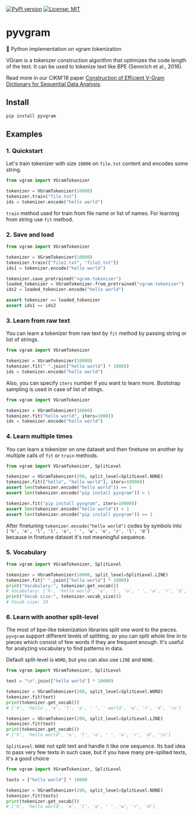 [![PyPI version](https://badge.fury.io/py/pyvgram.svg)](https://badge.fury.io/py/pyvgram)
[![License: MIT](https://img.shields.io/badge/License-MIT-blue.svg)](https://opensource.org/licenses/MIT)

# pyvgram
🍺 Python implementation on vgram tokenization

VGram is a tokenizer construction algorithm that optimizes the code length of the text.
It can be used to tokenize text like BPE (Sennrich et al., 2016).

Read more in our CIKM'18 paper [Construction of Efficient V-Gram Dictionary for Sequential Data Analysis](https://dl.acm.org/doi/10.1145/3269206.3271789).

## Install
```bash
pip install pyvgram
```

## Examples

### 1. Quickstart

Let's train tokenizer with size `10000` on `file.txt` content and encodes some string.

```python
from vgram import VGramTokenizer

tokenizer = VGramTokenizer(10000)
tokenizer.train("file.txt")
ids = tokenizer.encode("hello world")
```

`train` method used for train from file name or list of names. For learning from string use `fit` method.

### 2. Save and load

```python
from vgram import VGramTokenizer

tokenizer = VGramTokenizer(10000)
tokenizer.train(["file1.txt", "file2.txt"])
ids1 = tokenizer.encode("hello world")

tokenizer.save_pretrained("vgram.tokenizer")
loaded_tokenizer = VGramTokenizer.from_pretrained("vgram.tokenizer")
ids2 = loaded_tokenizer.encode("hello world")

assert tokenizer == loaded_tokenizer
assert ids1 == ids2
```

### 3. Learn from raw text

You can learn a tokenizer from raw text by `fit` method by passing string or list of strings.

```python
from vgram import VGramTokenizer

tokenizer = VGramTokenizer(10000)
tokenizer.fit(" ".join(["hello world"] * 1000))
ids = tokenizer.encode("hello world")
```

Also, you can specify `iters` number if you want to learn more. 
Bootstrap sampling is used in case of list of stings.

```python
from vgram import VGramTokenizer

tokenizer = VGramTokenizer(10000)
tokenizer.fit("hello world", iters=1000))
ids = tokenizer.encode("hello world")
```

### 4. Learn multiple times

You can learn a tokenizer on one dataset and then finetune on another 
by multiple calls of `fit` or `train` methods.

```python
from vgram import VGramTokenizer, SplitLevel

tokenizer = VGramTokenizer(200, split_level=SplitLevel.NONE)
tokenizer.fit(["hello", "hello world"], iters=10000))
assert len(tokenizer.encode("hello world")) == 1
assert len(tokenizer.encode("pip install pyvgram")) > 1

tokenizer.fit("pip install pyvgram", iters=10000))
assert len(tokenizer.encode("hello world")) > 1
assert len(tokenizer.encode("pip install pyvgram")) == 1
```

After finetuning `tokenizer.encode("hello world")` codes by symbols 
into `['h', 'e', 'l', 'l', 'o', ' ', 'w', 'o', 'r', 'l', 'd']`  
because in finetune dataset it's not meaningful sequence.

### 5. Vocabulary

```python
from vgram import VGramTokenizer, SplitLevel

tokenizer = VGramTokenizer(10000, split_level=SplitLevel.LINE)
tokenizer.fit(" ".join(["hello world"] * 1000))
print("Vocabulary:", tokenizer.get_vocab())
# Vocabulary: ['h', 'hello world', 'e', 'l', 'o', ' ', 'w', 'r', 'd', '\n']
print("Vocab size:", tokenizer.vocab_size())
# Vocab size: 10
```

### 6. Learn with another split-level

The most of bpe-like tokenization libraries split one word to the pieces.
`pyvgram` support different levels of splitting, 
so you can split whole line in to pieces which consist of few words if they are frequent enough.
It's useful for analyzing vocabulary to find patterns in data.

Default split-level is `WORD`, but you can also use `LINE` and `NONE`.
```python
from vgram import VGramTokenizer, SplitLevel

text = "\n".join(["hello world"] * 10000)

tokenizer = VGramTokenizer(200, split_level=SplitLevel.WORD)
tokenizer.fit(text)
print(tokenizer.get_vocab())
# ['h', 'hello', 'e', 'l', 'o', ' ', ' world', 'w', 'r', 'd', '\n']

tokenizer = VGramTokenizer(200, split_level=SplitLevel.LINE)
tokenizer.fit(text)
print(tokenizer.get_vocab())
# ['h', 'hello world', 'e', 'l', 'o', ' ', 'w', 'r', 'd', '\n']
```

`SplitLevel.NONE` not split text and handle it like one sequence. 
Its bad idea to pass very few texts in such case, 
but if you have many pre-splited texts, it's a good choice 
```python
from vgram import VGramTokenizer, SplitLevel

texts = ["hello world"] * 10000

tokenizer = VGramTokenizer(200, split_level=SplitLevel.NONE)
tokenizer.fit(texts)
print(tokenizer.get_vocab())
# ['h', 'hello world', 'e', 'l', 'o', ' ', 'w', 'r', 'd']
```